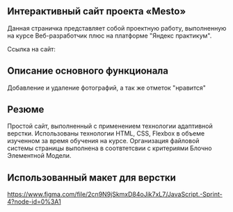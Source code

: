 ## Интерактивный сайт проекта «Mesto»

Данная страничка представляет собой проектную работу, выполненную на курсе Веб-разработчик плюс на платформе "Яндекс практикум". 

Ссылка на сайт: 

## Описание основного функционала 
Добавление и удаление фотографий, а так же отметок "нравится"

## Резюме

Простой сайт, выполненный с применением технологии адаптивной верстки. 
Использованы технологии HTML, CSS, Flexbox в объеме изученном за время обучения на курсе. 
Организация файловой системы страницы выполнена в соотвтетсвии с критериями Блочно Элементной Модели. 

## Использованный макет для верстки 

https://www.figma.com/file/2cn9N9jSkmxD84oJik7xL7/JavaScript.-Sprint-4?node-id=0%3A1